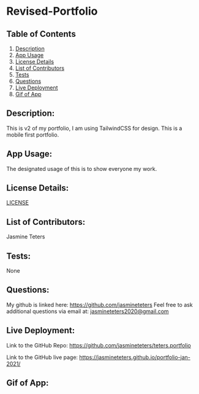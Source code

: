 # Revised-Portfolio

## Table of Contents

1. [Description](##Description)
2. [App Usage](##App-Usage)
3. [License Details](##License-Details)
4. [List of Contributors](##List-of-Contributors)
5. [Tests](##Tests)
7. [Questions](##Questions)
8. [Live Deployment](##Live-Deployment)
9. [Gif of App](##Gif-of-App)

## Description:

This is v2 of my portfolio, I am using TailwindCSS for design. This is a mobile first portfolio.

## App Usage:

The designated usage of this is to show everyone my work.

## License Details:

[LICENSE](https://github.com/jasmineteters/teters.portfolio/blob/master/LICENSE)

## List of Contributors:

Jasmine Teters

## Tests:

None

## Questions:

My github is linked here: https://github.com/jasmineteters
Feel free to ask additional questions via email at:
jasmineteters2020@gmail.com

## Live Deployment:

Link to the GitHub Repo: https://github.com/jasmineteters/teters.portfolio

Link to the GitHub live page: https://jasmineteters.github.io/portfolio-jan-2021/

## Gif of App:

![]()
